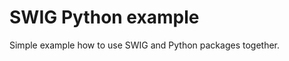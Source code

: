SWIG Python example
===================

Simple example how to use SWIG and Python packages together.


